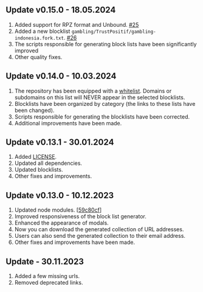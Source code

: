 ## Update v0.15.0 - 18.05.2024
1. Added support for RPZ format and Unbound. [#25](https://github.com/sefinek24/Sefinek-Blocklist-Collection/issues/26)
2. Added a new blocklist `gambling/TrustPositif/gambling-indonesia.fork.txt`. [#26](https://github.com/sefinek24/Sefinek-Blocklist-Collection/issues/25)
3. The scripts responsible for generating block lists have been significantly improved
4. Other quality fixes.

## Update v0.14.0 - 10.03.2024
1. The repository has been equipped with a [whitelist](../whitelists/main.txt). Domains or subdomains on this list will NEVER appear in the selected blocklists.
2. Blocklists have been organized by category (the links to these lists have been changed).
3. Scripts responsible for generating the blocklists have been corrected.
4. Additional improvements have been made.

## Update v0.13.1 - 30.01.2024
1. Added [LICENSE](../LICENSE).
2. Updated all dependencies.
3. Updated blocklists.
4. Other fixes and improvements.

## Update v0.13.0 - 10.12.2023
1. Updated node modules. [[59c80cf](https://github.com/sefinek24/Sefinek-Blocklist-Collection/commit/59c80cf6a2aa2d786b03a2b8fdec9d47012592bd)]
2. Improved responsiveness of the block list generator.
3. Enhanced the appearance of modals.
4. Now you can download the generated collection of URL addresses.
5. Users can also send the generated collection to their email address.
6. Other fixes and improvements have been made.

## Update - 30.11.2023
1. Added a few missing urls.
2. Removed deprecated links.